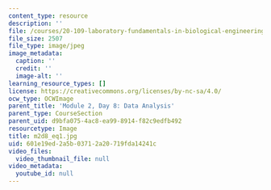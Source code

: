 ```yaml
---
content_type: resource
description: ''
file: /courses/20-109-laboratory-fundamentals-in-biological-engineering-spring-2010/601e19ed2a5b03712a20719fda14241c_m2d8_eq1.jpg
file_size: 2507
file_type: image/jpeg
image_metadata:
  caption: ''
  credit: ''
  image-alt: ''
learning_resource_types: []
license: https://creativecommons.org/licenses/by-nc-sa/4.0/
ocw_type: OCWImage
parent_title: 'Module 2, Day 8: Data Analysis'
parent_type: CourseSection
parent_uid: d9bfa075-4ac8-ea99-8914-f82c9edfb492
resourcetype: Image
title: m2d8_eq1.jpg
uid: 601e19ed-2a5b-0371-2a20-719fda14241c
video_files:
  video_thumbnail_file: null
video_metadata:
  youtube_id: null
---
```

